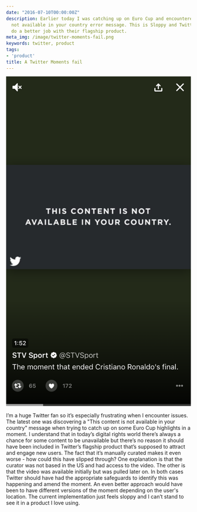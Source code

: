 ```yaml
---
date: "2016-07-10T00:00:00Z"
description: Earlier today I was catching up on Euro Cup and encountered a content
  not available in your country error message. This is Sloppy and Twitter needs to
  do a better job with their flagship product.
meta_img: /image/twitter-moments-fail.png
keywords: twitter, product
tags:
- 'product'
title: A Twitter Moments fail
---
```


<div class="right10">
  <img src="/image/twitter-moments-fail.png" alt="Content not available in your country" data-width="750" data-height="1334" data-layout="responsive" />
</div>

I’m a huge Twitter fan so it’s especially frustrating when I encounter issues. The latest one was discovering a "This content is not available in your country" message when trying to catch up on some Euro Cup highlights in a moment. I understand that in today’s digital rights world there’s always a chance for some content to be unavailable but there’s no reason it should have been included in Twitter’s flagship product that’s supposed to attract and engage new users. The fact that it’s manually curated makes it even worse - how could this have slipped through? One explanation is that the curator was not based in the US and had access to the video. The other is that the video was available initially but was pulled later on. In both cases Twitter should have had the appropriate safeguards to identify this was happening and amend the moment. An even better approach would have been to have different versions of the moment depending on the user's location. The current implementation just feels sloppy and I can’t stand to see it in a product I love using.
